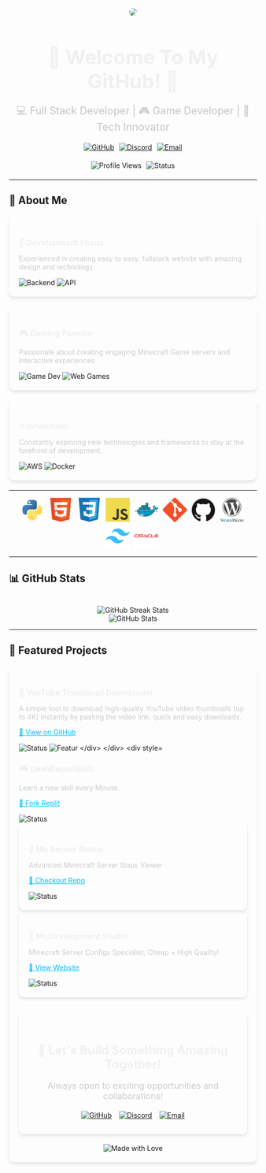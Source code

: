 <div align="center">
  <img src="https://media2.giphy.com/media/hUIn2yoj36JkzmEdE2/giphy.gif" width="140" style="border-radius: 50%; box-shadow: 0 4px 10px rgba(255, 255, 255, 0.3);"/>
  <h1 style="font-size: 2.5rem; font-weight: bold; color: #f0f0f0; text-shadow: 2px 2px 10px rgba(255, 255, 255, 0.2); margin-bottom: 10px;">
    👋 Welcome To My GitHub! 🚀
  </h1>
  <p style="font-size: 1.3rem; font-weight: 500; color: #ccc; margin-bottom: 20px;">
    💻 Full Stack Developer | 🎮 Game Developer | 🚀 Tech Innovator
  </p>
  <div style="display: flex; justify-content: center; gap: 10px; margin-bottom: 20px;">
    <a href="https://github.com/SharpyGamerYTT">
      <img src="https://img.shields.io/badge/GitHub-000?style=for-the-badge&logo=github&logoColor=white" alt="GitHub"/>
    </a>
    <a href="https://discord.com/users/sharpygamerytt">
      <img src="https://img.shields.io/badge/Discord-5865F2?style=for-the-badge&logo=discord&logoColor=white" alt="Discord"/>
    </a>
    <a href="mailto: mbilalm2050@gmail.com">
      <img src="https://img.shields.io/badge/Email-D14836?style=for-the-badge&logo=gmail&logoColor=white" alt="Email"/>
    </a>
  </div>
  <div style="display: flex; justify-content: center; gap: 10px; margin-bottom: 20px;">
    <img src="https://komarev.com/ghpvc/?username=SharpyGamerYTT&color=blueviolet&style=flat-square" alt="Profile Views"/>
    <img src="https://img.shields.io/badge/Status-Available%20for%20Hire-green?style=flat-square" alt="Status"/>
  </div>
</div>

---

## 🌟 About Me

<div style="display: grid; grid-template-columns: repeat(auto-fit, minmax(300px, 1fr)); gap: 20px; margin: 20px 0;">
  <div style="background: rgba(255, 255, 255, 0.05); padding: 20px; border-radius: 10px; box-shadow: 0 4px 6px rgba(0, 0, 0, 0.1); transition: transform 0.3s ease;">
    <h3 style="color: #f0f0f0; margin-bottom: 10px;">🚀 Development Focus</h3>
    <p style="color: #ccc;">Experienced in creating essy to easy, fullstack website with amazing design and technology.</p>
    <div style="margin-top: 15px;">
      <img src="https://img.shields.io/badge/Backend-Python-blue?style=flat-square" alt="Backend"/>
      <img src="https://img.shields.io/badge/API-RESTful-green?style=flat-square" alt="API"/>
    </div>
  </div>
  <div style="background: rgba(255, 255, 255, 0.05); padding: 20px; border-radius: 10px; box-shadow: 0 4px 6px rgba(0, 0, 0, 0.1); transition: transform 0.3s ease;">
    <h3 style="color: #f0f0f0; margin-bottom: 10px;">🎮 Gaming Passion</h3>
    <p style="color: #ccc;">Passionate about creating engaging Minecraft Game servers and interactive experiences </p>
    <div style="margin-top: 15px;">
      <img src="https://img.shields.io/badge/Game%20Dev-Python-orange?style=flat-square" alt="Game Dev"/>
      <img src="https://img.shields.io/badge/Web%20Games-Flask-yellow?style=flat-square" alt="Web Games"/>
    </div>
  </div>
  <div style="background: rgba(255, 255, 255, 0.05); padding: 20px; border-radius: 10px; box-shadow: 0 4px 6px rgba(0, 0, 0, 0.1); transition: transform 0.3s ease;">
    <h3 style="color: #f0f0f0; margin-bottom: 10px;">💡 Innovation</h3>
    <p style="color: #ccc;">Constantly exploring new technologies and frameworks to stay at the forefront of development.</p>
    <div style="margin-top: 15px;">
      <img src="https://img.shields.io/badge/Cloud-AWS-blue?style=flat-square" alt="AWS"/>
      <img src="https://img.shields.io/badge/DevOps-Docker-green?style=flat-square" alt="Docker"/>
    </div>
  </div>
</div>

---

<div align="center">
  <img src="https://github.com/devicons/devicon/blob/master/icons/python/python-original.svg" title="Python" alt="Python" width="50" height="50"/>&nbsp;
  <img src="https://github.com/devicons/devicon/blob/master/icons/html5/html5-original.svg" title="HTML5" alt="HTML" width="50" height="50"/>&nbsp;
  <img src="https://github.com/devicons/devicon/blob/master/icons/css3/css3-original.svg" title="CSS3" alt="CSS" width="50" height="50"/>&nbsp;
  <img src="https://github.com/devicons/devicon/blob/master/icons/javascript/javascript-original.svg" title="JavaScript" alt="JavaScript" width="50" height="50"/>&nbsp;
  <img src="https://github.com/devicons/devicon/blob/master/icons/docker/docker-original.svg" title="Docker" alt="Docker" width="50" height="50"/>&nbsp;
  <img src="https://github.com/devicons/devicon/blob/master/icons/git/git-original.svg" title="Git" alt="Git" width="50" height="50"/>&nbsp;
  <img src="https://github.com/devicons/devicon/blob/master/icons/github/github-original.svg" title="GitHub" alt="GitHub" width="50" height="50"/>&nbsp;
  <img src="https://github.com/devicons/devicon/blob/master/icons/wordpress/wordpress-original.svg" title="WordPress" alt="WordPress" width="50" height="50"/>&nbsp;
  <img src="https://github.com/devicons/devicon/blob/master/icons/tailwindcss/tailwindcss-original.svg" title="TailwindCSS" alt="TailwindCSS" width="50" height="50"/>&nbsp;
  <img src="https://github.com/devicons/devicon/blob/master/icons/oracle/oracle-original.svg" title="Oracle" alt="Oracle" width="50" height="50"/>&nbsp;
</div>

---

## 📊 GitHub Stats

<div align="center">
  <br>
  <img src="http://github-readme-streak-stats.herokuapp.com?user=SharpyGamerYTT&theme=radical&hide_border=true" alt="GitHub Streak Stats"/>
  <br>
  <img src="https://github-readme-stats.vercel.app/api?username=SharpyGamerYTT&show_icons=true&theme=radical&hide_border=true" alt="GitHub Stats"/>
</div>

---

## 🎯 Featured Projects

<div style="display: grid; grid-template-columns: repeat(auto-fit, minmax(300px, 1fr)); gap: 20px; margin: 20px 0;">
    <div style="background: rgba(255, 255, 255, 0.05); padding: 20px; border-radius: 10px; box-shadow: 0 4px 6px rgba(0, 0, 0, 0.1);">
    <h3 style="color: #f0f0f0; margin-bottom: 10px;">🌟 YouTube Thumbnail Downloader</h3>
    <p style="color: #ccc;">A simple tool to download high-quality YouTube video thumbnails (up to 4K) instantly by pasting the video link. quick and easy downloads.</p>
    <a href="https://github.com/SharpyGamerYTT/yt-thumbnail" style="color: #00bfff;">🔗 View on GitHub</a>
    <div style="margin-top: 15px;">
      <img src="https://img.shields.io/badge/Status-Active-green?style=flat-square" alt="Status"/>
      <img src="https://img.shields.io/badge/Features-Modern%20UI-blue?style=flat-square" alt="Featur
    </div>
  </div>

  <div style="background: rgba(255, 255, 255, 0.05); padding: 20px; border-radius: 10px; box-shadow: 0 4px 6px rgba(0, 0, 0, 0.1);">
    <h3 style="color: #f0f0f0; margin-bottom: 10px;">🎮 OneMinuteSkills</h3>
    <p style="color: #ccc;">Learn a new skill every Minute. </p>
    <a href="https://replit.com/@SharpyDev/MicroSkillHub" style="color: #00bfff;">🔗 Fork Replit </a>
    <div style="margin-top: 15px;">
      <img src="https://img.shields.io/badge/Status-Active-green?style=flat-square" alt="Status"/ 
    </div>
  </div>
  
  <div style="background: rgba(255, 255, 255, 0.05); padding: 20px; border-radius: 10px; box-shadow: 0 4px 6px rgba(0, 0, 0, 0.1);">
    <h3 style="color: #f0f0f0; margin-bottom: 10px;">🐍 Mc Server Status </h3>
    <p style="color: #ccc;">Advanced Minecraft Server Staus Viewer </p>
    <a href="https://github.com/SharpyGamerYTT/McStatus/" style="color: #00bfff;">🔗 Checkout Repo</a>
    <div style="margin-top: 15px;">
      <img src="https://img.shields.io/badge/Status-Active-green?style=flat-square" alt="Status"/> 
    </div>
  </div>
  
  <div style="background: rgba(255, 255, 255, 0.05); padding: 20px; border-radius: 10px; box-shadow: 0 4px 6px rgba(0, 0, 0, 0.1);">
    <h3 style="color: #f0f0f0; margin-bottom: 10px;">🛒 McDevelopment Studio</h3>
    <p style="color: #ccc;">Minecraft Server Configs Specialist, Cheap + High Quality!   </p>
    <a href="https://www.mcdevelopment.pro/" style="color: #00bfff;">🔗 View Website</a>
    <div style="margin-top: 15px;">
      <img src="https://img.shields.io/badge/Status-Active-green?style=flat-square" alt="Status"/> 
    </div>
  </div>


</div> 
<div align="center" style="margin-top: 30px; background: rgba(255, 255, 255, 0.05); padding: 30px; border-radius: 10px; box-shadow: 0 4px 6px rgba(0, 0, 0, 0.1);">
  <h3 style="color: #f0f0f0; font-size: 1.5rem; margin-bottom: 15px;">🚀 Let's Build Something Amazing Together!</h3>
  <p style="color: #ccc; font-size: 1.1rem; margin-bottom: 20px;">
    Always open to exciting opportunities and collaborations!
  </p>
  <div style="display: flex; justify-content: center; gap: 15px;">
    <a href="https://github.com/sharpygamerytt">
      <img src="https://img.shields.io/badge/Connect-GitHub-black?style=for-the-badge&logo=github&logoColor=white" alt="GitHub"/>
    </a>
    <a href="https://discord.com/users/850710751462031360">
      <img src="https://img.shields.io/badge/Chat-Discord-5865F2?style=for-the-badge&logo=discord&logoColor=white" alt="Discord"/>
    </a>
    <a href="mailto: mbilalm2050@gmail.com">
      <img src="https://img.shields.io/badge/Email-Me-D14836?style=for-the-badge&logo=gmail&logoColor=white" alt="Email"/>
    </a>
  </div>
</div>

<div align="center" style="margin-top: 20px;">
  <img src="https://img.shields.io/badge/Made%20with%20❤️-By%20SharpyDev-red?style=flat-square" alt="Made with Love"/>
</div>
